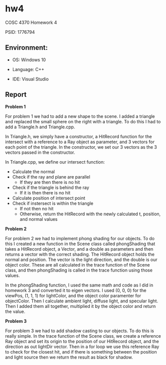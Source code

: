 # hw4
COSC 4370 Homework 4

PSID: 1776794

## Environment:
* OS: Windows 10

* Language: C++

* IDE: Visual Studio

## Report

**Problem 1**

For problem 1 we had to add a new shape to the scene. I added a triangle and replaced the small sphere on the right with a triangle. To do this I had to add a Triangle.h and Triangle.cpp.

In Triangle.h, we simply have a constructor, a HitRecord function for the intersect with a reference to a Ray object as parameter, and 3 vectors for each point of the triangle. In the constructor, we set our 3 vectors as the 3 vectors passed in the constructor.

In Triangle.cpp, we define our intersect function:
* Calculate the normal
* Check if the ray and plane are parallel
  * If they are then there is no hit
* Check if the triangle is behind the ray
  * If it is then there is no hit
* Calculate position of intersect point
* Check if instersect is within the triangle
  * If not then no hit
  * Otherwise, return the HitRecord with the newly calculated t, position, and normal values
  
**Problem 2**
  
For problem 2 we had to implement phong shading for our objects. To do this I created a new function in the Scene class called phongShading that takes a HitRecord object, a Vector, and a double as parameters and then returns a vector with the correct shading. The HitRecord object holds the normal and position. The vector is the light direction, and the double is our object color. These are all calculated in the trace function of the Scene class, and then phongShading is called in the trace function using those values.

In the phongShading function, I used the same math and code as I did in homework 3 and converted it to eigen vectors. I used (0, 0, 0) for the viewPos, (1, 1, 1) for lightColor, and the object color paramenter for objectColor. Then I calculate ambient light, diffuse light, and specular light. Then I added them all together, multiplied it by the object color and return the value.

**Problem 3**

For problem 3 we had to add shadow casting to our objects. To do this is really simple. In the trace function of the Scene class, we create a reference Ray object and set its origin to the position of our HitRecord object, and the direction as out lightDir vector. Then in a for loop we use this reference Ray to check for the closest hit, and if there is something between the position and light source then we return the result as black for shadow.
